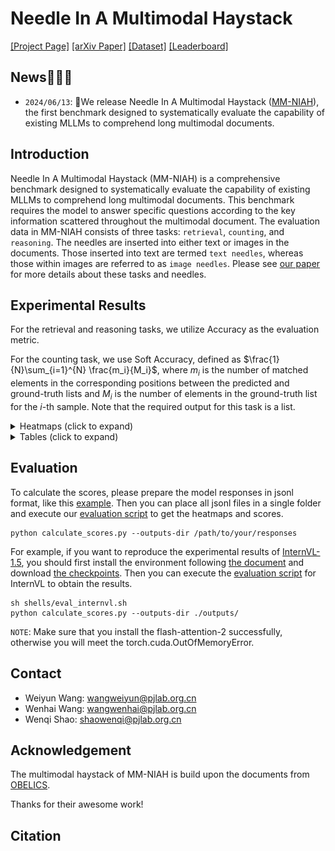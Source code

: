 # Needle In A Multimodal Haystack

[[Project Page]]()
[[arXiv Paper]]()
[[Dataset]]()
[[Leaderboard]]()

## News🚀🚀🚀
- `2024/06/13`: 🚀We release Needle In A Multimodal Haystack ([MM-NIAH]()), the first benchmark designed to systematically evaluate the capability of existing MLLMs to comprehend long multimodal documents.

## Introduction

Needle In A Multimodal Haystack (MM-NIAH) is a comprehensive benchmark designed to systematically evaluate the capability of existing MLLMs to comprehend long multimodal documents.
This benchmark requires the model to answer specific questions according to the key information scattered throughout the multimodal document.
The evaluation data in MM-NIAH consists of three tasks: `retrieval`, `counting`, and `reasoning`. The needles are inserted into either text or images in the documents. Those inserted into text are termed `text needles`, whereas those within images are referred to as `image needles`.
Please see [our paper]() for more details about these tasks and needles.

<!-- <img width="800" alt="image" src="assets/data_examples.jpg"> -->

## Experimental Results

For the retrieval and reasoning tasks, we utilize Accuracy as the evaluation metric.

For the counting task, we use Soft Accuracy, defined as $\frac{1}{N}\sum_{i=1}^{N} \frac{m_i}{M_i}$, where $m_i$ is the number of matched elements in the corresponding positions between the predicted and ground-truth lists and $M_i$ is the number of elements in the ground-truth list for the $i$-th sample. Note that the required output for this task is a list.

<details>
<summary>Heatmaps (click to expand)</summary>
<img width="800" alt="image" src="assets/main_heatmap.jpg">
</details>

<details>
<summary>Tables (click to expand)</summary>
<img width="800" alt="image" src="assets/main_table.jpg">
<img width="800" alt="image" src="assets/subtasks_table.jpg">
</details>

## Evaluation

To calculate the scores, please prepare the model responses in jsonl format, like this [example](). Then you can place all jsonl files in a single folder and execute our [evaluation script](calculate_scores.py) to get the heatmaps and scores.

```shell
python calculate_scores.py --outputs-dir /path/to/your/responses
```

For example, if you want to reproduce the experimental results of [InternVL-1.5](https://huggingface.co/OpenGVLab/InternVL-Chat-V1-5), you should first install the environment following [the document](https://github.com/OpenGVLab/InternVL/blob/main/INSTALLATION.md) and download [the checkpoints](https://huggingface.co/OpenGVLab/InternVL-Chat-V1-5). Then you can execute the [evaluation script](eval_internvl.py) for InternVL to obtain the results.

```shell
sh shells/eval_internvl.sh
python calculate_scores.py --outputs-dir ./outputs/
```

`NOTE`: Make sure that you install the flash-attention-2 successfully, otherwise you will meet the torch.cuda.OutOfMemoryError.

## Contact
- Weiyun Wang: wangweiyun@pjlab.org.cn
- Wenhai Wang: wangwenhai@pjlab.org.cn
- Wenqi Shao: shaowenqi@pjlab.org.cn

## Acknowledgement

The multimodal haystack of MM-NIAH is build upon the documents from [OBELICS](https://github.com/huggingface/OBELICS).

Thanks for their awesome work!

## Citation
```BibTex
```